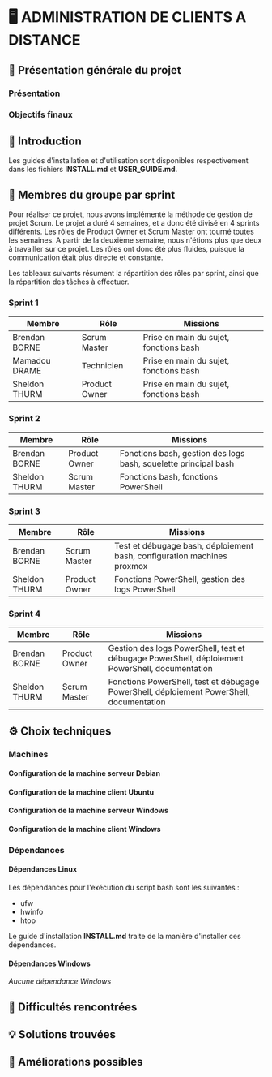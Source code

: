 # 🖥️ ADMINISTRATION DE CLIENTS A DISTANCE

## 🎯 Présentation générale du projet

### Présentation

### Objectifs finaux

## 📜 Introduction

Les guides d'installation et d'utilisation sont disponibles respectivement dans les fichiers **INSTALL.md** et **USER_GUIDE.md**. 

## 👥 Membres du groupe par sprint

Pour réaliser ce projet, nous avons implémenté la méthode de gestion de projet Scrum. Le projet a duré 4 semaines, et a donc été divisé en 4 sprints différents. Les rôles de Product Owner et Scrum Master ont tourné toutes les semaines. A partir de la deuxième semaine, nous n'étions plus que deux à travailler sur ce projet. Les rôles ont donc été plus fluides, puisque la communication était plus directe et constante.

Les tableaux suivants résument la répartition des rôles par sprint, ainsi que la répartition des tâches à effectuer.

### Sprint 1

| Membre         | Rôle          | Missions                                                                   |
| -------------- | ------------- | -------------------------------------------------------------------------- |
| Brendan BORNE  | Scrum Master  | Prise en main du sujet, fonctions bash                                     |
| Mamadou DRAME  | Technicien    | Prise en main du sujet, fonctions bash                                     |
| Sheldon THURM  | Product Owner | Prise en main du sujet, fonctions bash                                     |

### Sprint 2

| Membre         | Rôle          | Missions                                                                   |
| -------------- | ------------- | -------------------------------------------------------------------------- |
| Brendan BORNE  | Product Owner | Fonctions bash, gestion des logs bash, squelette principal bash            |
| Sheldon THURM  | Scrum Master  | Fonctions bash, fonctions PowerShell                                       |

### Sprint 3

| Membre         | Rôle          | Missions                                                                   |
| -------------- | ------------- | -------------------------------------------------------------------------- |
| Brendan BORNE  | Scrum Master  |  Test et débugage bash, déploiement bash, configuration machines proxmox   |
| Sheldon THURM  | Product Owner |  Fonctions PowerShell, gestion des logs PowerShell                         |

### Sprint 4

| Membre         | Rôle          | Missions                                                                   |
| -------------- | ------------- | -------------------------------------------------------------------------- |
| Brendan BORNE  | Product Owner | Gestion des logs PowerShell, test et débugage PowerShell, déploiement PowerShell, documentation |
| Sheldon THURM  | Scrum Master  | Fonctions PowerShell, test et débugage PowerShell, déploiement PowerShell, documentation |

## ⚙️ Choix techniques

### Machines

#### Configuration de la machine serveur Debian

#### Configuration de la machine client Ubuntu

#### Configuration de la machine serveur Windows

#### Configuration de la machine client Windows

### Dépendances

#### Dépendances Linux

Les dépendances pour l'exécution du script bash sont les suivantes : 
* ufw
* hwinfo
* htop

Le guide d'installation **INSTALL.md** traite de la manière d'installer ces dépendances.

#### Dépendances Windows

_Aucune dépendance Windows_

## 🧗 Difficultés rencontrées

## 💡 Solutions trouvées

## 🚀 Améliorations possibles